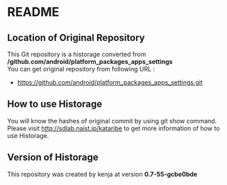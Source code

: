 # README
## Location of Original Repository
This Git repository is a historage converted from **/github.com/android/platform_packages_apps_settings**  
You can get original repository from following URL :

- https://github.com/android/platform_packages_apps_settings.git

## How to use Historage
You will know the hashes of original commit by using git show command.  
Please visit <http://sdlab.naist.jp/kataribe> to get more information of how to use Historage.

## Version of Historage
This repository was created by kenja at version **0.7-55-gcbe0bde**
